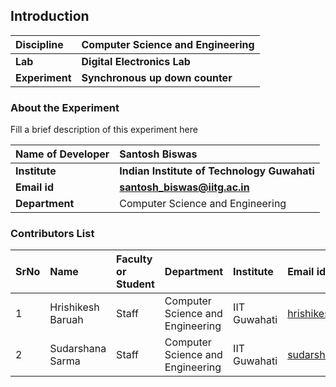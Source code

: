 ## Introduction


<b>Discipline | <b>Computer Science and Engineering
:--|:--|
<b> Lab | <b> Digital Electronics Lab
<b> Experiment|     <b> Synchronous up down counter

### About the Experiment 

Fill a brief description of this experiment here

<b>Name of Developer | <b> Santosh Biswas
:--|:--|
<b> Institute | <b>  Indian Institute of Technology Guwahati
<b> Email id|     <b>  santosh_biswas@iitg.ac.in 
<b> Department |  Computer Science and Engineering

### Contributors List

SrNo | Name | Faculty or Student | Department| Institute | Email id
:--|:--|:--|:--|:--|:--|
1 | Hrishikesh Baruah | Staff | Computer Science and Engineering | IIT Guwahati | hrishikesh.baruah4@gmail.com
2 | Sudarshana Sarma | Staff | Computer Science and Engineering | IIT Guwahati | sudarshanasarma8@gmail.com 
